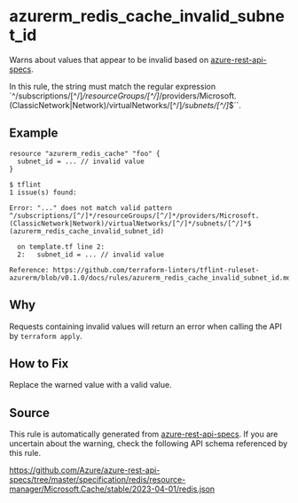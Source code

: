 <!--- This file generated by `tools/apispec-rule-gen/main.go`. DO NOT EDIT --->

# azurerm_redis_cache_invalid_subnet_id

Warns about values that appear to be invalid based on [azure-rest-api-specs](https://github.com/Azure/azure-rest-api-specs).

In this rule, the string must match the regular expression `^/subscriptions/[^/]*/resourceGroups/[^/]*/providers/Microsoft.(ClassicNetwork|Network)/virtualNetworks/[^/]*/subnets/[^/]*$``.

## Example

```hcl
resource "azurerm_redis_cache" "foo" {
  subnet_id = ... // invalid value
}
```

```
$ tflint
1 issue(s) found:

Error: "..." does not match valid pattern ^/subscriptions/[^/]*/resourceGroups/[^/]*/providers/Microsoft.(ClassicNetwork|Network)/virtualNetworks/[^/]*/subnets/[^/]*$ (azurerm_redis_cache_invalid_subnet_id)

  on template.tf line 2:
  2:   subnet_id = ... // invalid value

Reference: https://github.com/terraform-linters/tflint-ruleset-azurerm/blob/v0.1.0/docs/rules/azurerm_redis_cache_invalid_subnet_id.md

```

## Why

Requests containing invalid values will return an error when calling the API by `terraform apply`.

## How to Fix

Replace the warned value with a valid value.

## Source

This rule is automatically generated from [azure-rest-api-specs](https://github.com/Azure/azure-rest-api-specs). If you are uncertain about the warning, check the following API schema referenced by this rule.

https://github.com/Azure/azure-rest-api-specs/tree/master/specification/redis/resource-manager/Microsoft.Cache/stable/2023-04-01/redis.json
